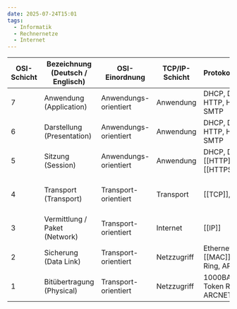 ```yaml
---
date: 2025-07-24T15:01
tags:
  - Informatik
  - Rechnernetze
  - Internet
---
```

| OSI-Schicht | Bezeichnung (Deutsch / Englisch) | OSI-Einordnung        | TCP/IP-Schicht | Protokollbeispiele                           | Einheiten                        |
| ----------- | -------------------------------- | --------------------- | -------------- | -------------------------------------------- | -------------------------------- |
| 7           | Anwendung (Application)          | Anwendungs-orientiert | Anwendung      | DHCP, DNS, HTTP, HTTPS, SMTP                 | Daten                            |
| 6           | Darstellung (Presentation)       | Anwendungs-orientiert | Anwendung      | DHCP, DNS, HTTP, HTTPS, SMTP                 | Daten                            |
| 5           | Sitzung (Session)                | Anwendungs-orientiert | Anwendung      | DHCP, DNS, [[HTTP]], [[HTTPS]], SMTP         | Daten                            |
| 4           | Transport (Transport)            | Transport-orientiert  | Transport      | [[TCP]], [[UDP]]                             | TCP = Segmente, UDP = Datagramme |
| 3           | Vermittlung / Paket (Network)    | Transport-orientiert  | Internet       | [[IP]]                                       | Pakete                           |
| 2           | Sicherung (Data Link)            | Transport-orientiert  | Netzzugriff    | Ethernet, WLAN , [[MAC]], Token Ring, ARCNET | Rahmen (Frames)                  |
| 1           | Bitübertragung (Physical)        | Transport-orientiert  | Netzzugriff    | 1000BASE-T, Token Ring, ARCNET               | Bits, Symbole                    |
